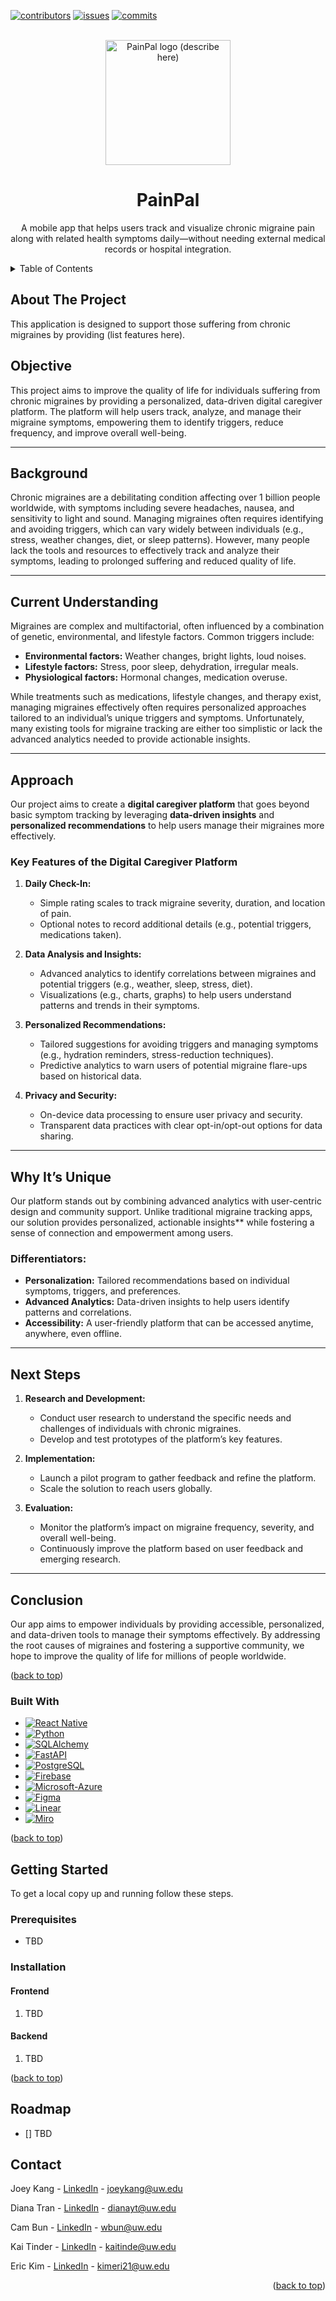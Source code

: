 <!-- PROJECT SHIELDS -->
[![contributors][contributors-shield]][contributors-url]
[![issues][issues-shield]][issues-url]
[![commits][commits-shield]][commits-url]

<!-- PROJECT LOGO --> 
<br />
<div align="center">
  <a href=“https://github.com/UW-INFO442-AU24/Team-Pesto”> 
    <img src="frontend/assets/PainPal_Logo.png" alt="PainPal logo (describe here)" width="200" height="200">
  </a>

  <h1 align="center">PainPal</h1>

  <p align="center">
    A mobile app that helps users track and visualize chronic migraine pain along with related health symptoms daily—without needing external medical records or hospital integration.
    <br />
  </p>
</div>

<!-- TABLE OF CONTENTS -->
<details>
  <summary>Table of Contents</summary>
  <ol>
    <li>
      <a href="#about-the-project">About The Project</a>
      <ul>
        <li><a href="#built-with">Built With</a></li>
      </ul>
    </li>
    <li>
      <a href="#getting-started">Getting Started</a>
      <ul>
        <li><a href="#prerequisites">Prerequisites</a></li>
            <ul>
                <li><a href="#frontend">Frontend</a></li>
                <li><a href="#backend">Backend</a></li>
            </ul>
        <li><a href="#installation">Installation</a></li>
      </ul>
    </li>
    <li><a href="#roadmap">Roadmap</a></li>
    <li><a href="#contact">Contact</a></li>
  </ol>
</details>

<!-- ABOUT THE PROJECT -->

## About The Project

<!-- [![Product Name Screen Shot][product-screenshot]](www.example.com) -->

This application is designed to support those suffering from chronic migraines by providing (list features here).

## Objective
This project aims to improve the quality of life for individuals suffering from chronic migraines by providing a personalized, data-driven digital caregiver platform. The platform will help users track, analyze, and manage their migraine symptoms, empowering them to identify triggers, reduce frequency, and improve overall well-being.

---

## Background
Chronic migraines are a debilitating condition affecting over 1 billion people worldwide, with symptoms including severe headaches, nausea, and sensitivity to light and sound. Managing migraines often requires identifying and avoiding triggers, which can vary widely between individuals (e.g., stress, weather changes, diet, or sleep patterns). However, many people lack the tools and resources to effectively track and analyze their symptoms, leading to prolonged suffering and reduced quality of life.

---

## Current Understanding
Migraines are complex and multifactorial, often influenced by a combination of genetic, environmental, and lifestyle factors. Common triggers include:
- **Environmental factors:** Weather changes, bright lights, loud noises.
- **Lifestyle factors:** Stress, poor sleep, dehydration, irregular meals.
- **Physiological factors:** Hormonal changes, medication overuse.

While treatments such as medications, lifestyle changes, and therapy exist, managing migraines effectively often requires personalized approaches tailored to an individual’s unique triggers and symptoms. Unfortunately, many existing tools for migraine tracking are either too simplistic or lack the advanced analytics needed to provide actionable insights.

---

## Approach
Our project aims to create a **digital caregiver platform** that goes beyond basic symptom tracking by leveraging **data-driven insights** and **personalized recommendations** to help users manage their migraines more effectively.

### Key Features of the Digital Caregiver Platform
1. **Daily Check-In:**
   - Simple rating scales to track migraine severity, duration, and location of pain.
   - Optional notes to record additional details (e.g., potential triggers, medications taken).

2. **Data Analysis and Insights:**
   - Advanced analytics to identify correlations between migraines and potential triggers (e.g., weather, sleep, stress, diet).
   - Visualizations (e.g., charts, graphs) to help users understand patterns and trends in their symptoms.

3. **Personalized Recommendations:**
   - Tailored suggestions for avoiding triggers and managing symptoms (e.g., hydration reminders, stress-reduction techniques).
   - Predictive analytics to warn users of potential migraine flare-ups based on historical data.

4. **Privacy and Security:**
   - On-device data processing to ensure user privacy and security.
   - Transparent data practices with clear opt-in/opt-out options for data sharing.

---

## **Why It’s Unique**
Our platform stands out by combining advanced analytics with user-centric design and community support. Unlike traditional migraine tracking apps, our solution provides personalized, actionable insights** while fostering a sense of connection and empowerment among users.

### **Differentiators:**
- **Personalization:** Tailored recommendations based on individual symptoms, triggers, and preferences.
- **Advanced Analytics:** Data-driven insights to help users identify patterns and correlations.
- **Accessibility:** A user-friendly platform that can be accessed anytime, anywhere, even offline.

---

## Next Steps
1. **Research and Development:**
   - Conduct user research to understand the specific needs and challenges of individuals with chronic migraines.
   - Develop and test prototypes of the platform’s key features.

2. **Implementation:**
   - Launch a pilot program to gather feedback and refine the platform.
   - Scale the solution to reach users globally.

3. **Evaluation:**
   - Monitor the platform’s impact on migraine frequency, severity, and overall well-being.
   - Continuously improve the platform based on user feedback and emerging research.

---

## Conclusion
Our app aims to empower individuals by providing accessible, personalized, and data-driven tools to manage their symptoms effectively. By addressing the root causes of migraines and fostering a supportive community, we hope to improve the quality of life for millions of people worldwide.

<p align=“right”>(<a href=“#readme-top”>back to top</a>)</p>


### Built With

* [![React Native][React Native]][React-url]
* [![Python][Python]][Python-url]
* [![SQLAlchemy][SQLAlchemy]][SQLAlchemy-url]
* [![FastAPI][FastAPI]][FastAPI-url]
* [![PostgreSQL][PostgreSQL]][PostgreSQL-url]
* [![Firebase][Firebase]][Firebase-url]
* [![Microsoft-Azure][Microsoft-Azure]][Microsoft-Azure-url]
* [![Figma][Figma]][Figma-url]
* [![Linear][Linear]][Linear-url]
* [![Miro][Miro]][Miro-url]

<p align=“right”>(<a href=“#readme-top”>back to top</a>)</p>

<!-- GETTING STARTED -->

## Getting Started

 To get a local copy up and running follow these steps.

### Prerequisites
-   TBD

### Installation

#### Frontend
1.  TBD

#### Backend
<!-- NOTE: LOOK INTO SEEING IF NOT YOU NEED TO DO ALEMBIC COMMANDS TO GET TABLES? IDK -->
1.  TBD

<p align=“right”>(<a href=“#readme-top”>back to top</a>)</p>

<!-- ROADMAP -->

## Roadmap

-   [] TBD

<!-- CONTACT -->
## Contact

<p>Joey Kang - <a href="https://www.linkedin.com/in/joey--kang/">LinkedIn</a> - <a href= "mailto: joeykang@uw.edu"> joeykang@uw.edu </a></p>
<p>Diana Tran - <a href="https://www.linkedin.com/in/diana-tran-33b30a217/">LinkedIn</a> - <a href= "mailto: dianayt@uw.edu"> dianayt@uw.edu </a></p>
<p>Cam Bun - <a href="https://www.linkedin.com/in/woncamm-bun/">LinkedIn</a> - <a href= "mailto: wbun@uw.edu"> wbun@uw.edu </a></p>
<p>Kai Tinder - <a href="https://www.linkedin.com/in/kai-tinder/">LinkedIn</a> - <a href= "mailto: kaitinde@uw.edu"> kaitinde@uw.edu </a></p>
<p>Eric Kim - <a href="https://www.linkedin.com/in/eric-kim-uw-info/">LinkedIn</a> - <a href= "mailto: kimeri21@uw.edu"> kimeri21@uw.edu </a></p>

<p align="right">(<a href="#readme-top">back to top</a>)</p>

<!-- MARKDOWN LINKS & IMAGES -->
[contributors-shield]: https://img.shields.io/github/contributors/Error-By-Night/PainPal?style=for-the-badge&color=68%2C%20204%2C%2017
[contributors-url]: https://github.com/Error-By-Night/PainPal/graphs/contributors
[commits-shield]: https://img.shields.io/github/commit-activity/t/Error-By-Night/PainPal/main?style=for-the-badge
[commits-url]: https://github.com/Error-By-Night/PainPal/commits/main/
[issues-shield]: https://img.shields.io/github/issues/Error-By-Night/PainPal?style=for-the-badge
[issues-url]: https://github.com/Error-By-Night/PainPal/issues
[React Native]: https://img.shields.io/badge/React_Native-%2320232a.svg?style=for-the-badge&logo=react&logoColor=%2361DAFB
[React-url]: https://reactnative.dev/
[Python]: https://img.shields.io/badge/python-3670A0?style=for-the-badge&logo=python&logoColor=ffdd54
[Python-url]: https://www.python.org/
[FastAPI]: https://img.shields.io/badge/FastAPI-005571?style=for-the-badge&logo=fastapi
[FastAPI-url]: https://fastapi.tiangolo.com/
[Microsoft-Azure]: https://custom-icon-badges.demolab.com/badge/Microsoft%20Azure-0089D6?style=for-the-badge&logo=msazure&logoColor=white
[Microsoft-Azure-url]: https://azure.microsoft.con
[Firebase]: https://img.shields.io/badge/firebase-ffca28?style=for-the-badge&logo=firebase&logoColor=black
[Firebase-url]: https://firebase.google.com/
[PostgreSQL]: https://img.shields.io/badge/postgresql-4169e1?style=for-the-badge&logo=postgresql&logoColor=white
[PostgreSQL-url]: https://www.postgresql.org/
[SQLAlchemy]: https://img.shields.io/badge/SQLAlchemy-F9DC3E?style=for-the-badge&logo=sqlalchemy&logoColor=black
[SQLAlchemy-url]: https://www.sqlalchemy.org/
[Figma]: https://img.shields.io/badge/Figma-F24E1E?style=for-the-badge&logo=figma&logoColor=white
[Figma-url]: https://www.figma.com/
[Linear]: https://img.shields.io/badge/Linear-5E6AD2?style=for-the-badge&logo=linear&logoColor=fff
[Linear-url]: https://linear.app/
[Miro]: https://img.shields.io/badge/Miro-050038?style=for-the-badge&logo=miro&logoColor=fff
[Miro-url]: https://miro.com/
